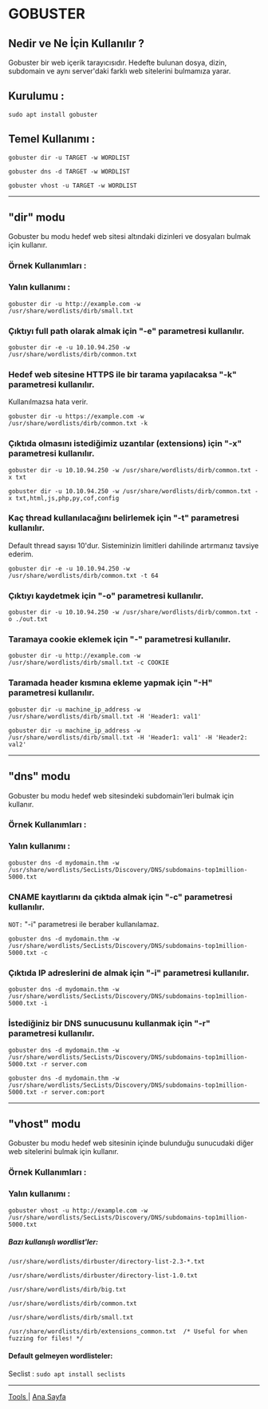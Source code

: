 # GOBUSTER

## Nedir ve Ne İçin Kullanılır ?

Gobuster bir web içerik tarayıcısıdır. Hedefte bulunan dosya, dizin, subdomain ve aynı server'daki farklı web sitelerini bulmamıza yarar. 

## Kurulumu :

    sudo apt install gobuster

## Temel Kullanımı :

    gobuster dir -u TARGET -w WORDLIST

    gobuster dns -d TARGET -w WORDLIST

    gobuster vhost -u TARGET -w WORDLIST

<hr>

## "dir" modu

Gobuster bu modu hedef web sitesi altındaki dizinleri ve dosyaları bulmak için kullanır.
    
### Örnek Kullanımları :

### Yalın kullanımı :

    gobuster dir -u http://example.com -w /usr/share/wordlists/dirb/small.txt

### Çıktıyı full path olarak almak için "-e" parametresi kullanılır.

    gobuster dir -e -u 10.10.94.250 -w /usr/share/wordlists/dirb/common.txt

### Hedef web sitesine HTTPS ile bir tarama yapılacaksa "-k" parametresi kullanılır. 

Kullanılmazsa hata verir.

    gobuster dir -u https://example.com -w /usr/share/wordlists/dirb/common.txt -k

### Çıktıda olmasını istediğimiz uzantılar (extensions) için "-x" parametresi kullanılır.

    gobuster dir -u 10.10.94.250 -w /usr/share/wordlists/dirb/common.txt -x txt

    gobuster dir -u 10.10.94.250 -w /usr/share/wordlists/dirb/common.txt -x txt,html,js,php,py,cof,config

### Kaç thread kullanılacağını belirlemek için "-t" parametresi kullanılır. 

Default thread sayısı 10'dur. Sisteminizin limitleri dahilinde artırmanız tavsiye ederim.

    gobuster dir -e -u 10.10.94.250 -w /usr/share/wordlists/dirb/common.txt -t 64

### Çıktıyı kaydetmek için "-o" parametresi kullanılır.

    gobuster dir -u 10.10.94.250 -w /usr/share/wordlists/dirb/common.txt -o ./out.txt

### Taramaya cookie eklemek için "-" parametresi kullanılır.

    gobuster dir -u http://example.com -w /usr/share/wordlists/dirb/small.txt -c COOKIE

### Taramada header kısmına ekleme yapmak için "-H" parametresi kullanılır.

    gobuster dir -u machine_ip_address -w /usr/share/wordlists/dirb/small.txt -H 'Header1: val1'

    gobuster dir -u machine_ip_address -w /usr/share/wordlists/dirb/small.txt -H 'Header1: val1' -H 'Header2: val2'

<hr>

## "dns" modu

Gobuster bu modu hedef web sitesindeki subdomain'leri bulmak için kullanır.

### Örnek Kullanımları :

### Yalın kullanımı :

    gobuster dns -d mydomain.thm -w /usr/share/wordlists/SecLists/Discovery/DNS/subdomains-top1million-5000.txt

### CNAME kayıtlarını da çıktıda almak için "-c" parametresi kullanılır.

`NOT:` "-i" parametresi ile beraber kullanılamaz.

    gobuster dns -d mydomain.thm -w /usr/share/wordlists/SecLists/Discovery/DNS/subdomains-top1million-5000.txt -c

### Çıktıda IP adreslerini de almak için "-i" parametresi kullanılır.

    gobuster dns -d mydomain.thm -w /usr/share/wordlists/SecLists/Discovery/DNS/subdomains-top1million-5000.txt -i

### İstediğiniz bir DNS sunucusunu kullanmak için "-r" parametresi kullanılır.

    gobuster dns -d mydomain.thm -w /usr/share/wordlists/SecLists/Discovery/DNS/subdomains-top1million-5000.txt -r server.com 

    gobuster dns -d mydomain.thm -w /usr/share/wordlists/SecLists/Discovery/DNS/subdomains-top1million-5000.txt -r server.com:port 

<hr>

## "vhost" modu

Gobuster bu modu hedef web sitesinin içinde bulunduğu sunucudaki diğer web sitelerini bulmak için kullanır.

### Örnek Kullanımları :

### Yalın kullanımı :

    gobuster vhost -u http://example.com -w /usr/share/wordlists/SecLists/Discovery/DNS/subdomains-top1million-5000.txt


##### Bazı kullanışlı wordlist'ler:

```
/usr/share/wordlists/dirbuster/directory-list-2.3-*.txt

/usr/share/wordlists/dirbuster/directory-list-1.0.txt

/usr/share/wordlists/dirb/big.txt

/usr/share/wordlists/dirb/common.txt

/usr/share/wordlists/dirb/small.txt

/usr/share/wordlists/dirb/extensions_common.txt  /* Useful for when fuzzing for files! */
```

#### Default gelmeyen wordlisteler:

Seclist : `sudo apt install seclists `


---
[ Tools ](../tools.md) | [ Ana Sayfa ](../README.md)
